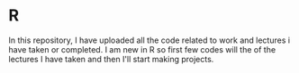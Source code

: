 # R
In this repository, I have uploaded all the code related to work and lectures i have taken or completed.
I am new in R so first few codes will the of the lectures I have taken and then I'll start making projects.
